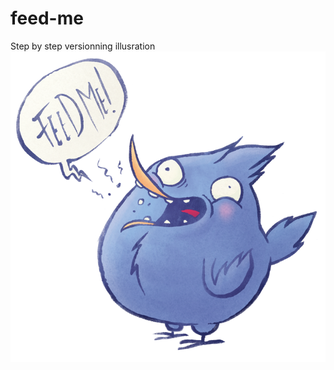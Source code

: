 # feed-me
Step by step versionning illusration
![Feed me](https://raw.githubusercontent.com/ziopod/feed-me/master/feed-me.png)
